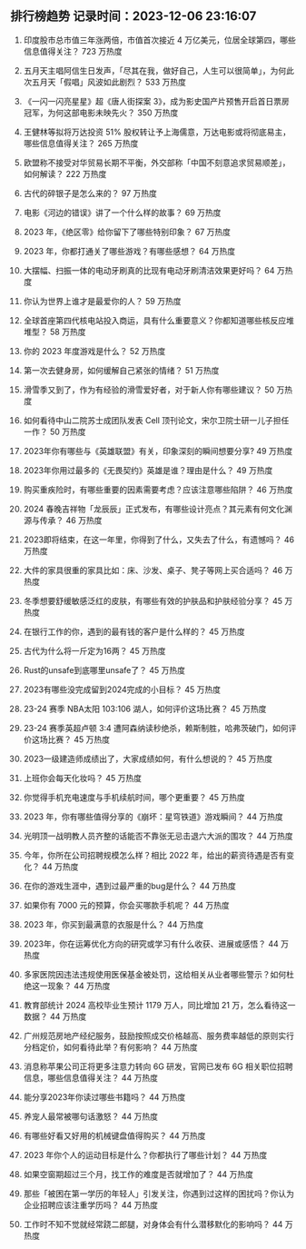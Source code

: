 
## 排行榜趋势 记录时间：2023-12-06 23:16:07
  
  1. 印度股市总市值三年涨两倍，市值首次接近 4 万亿美元，位居全球第四，哪些信息值得关注？ 723 万热度
    
  2. 五月天主唱阿信生日发声，「尽其在我，做好自己，人生可以很简单」，为何此次五月天「假唱」风波如此剧烈？ 533 万热度
    
  3. 《一闪一闪亮星星》超《唐人街探案 3》，成为影史国产片预售开启首日票房冠军，为何这部电影未映先火？ 350 万热度
    
  4. 王健林等拟将万达投资 51% 股权转让予上海儒意，万达电影或将彻底易主，哪些信息值得关注？ 265 万热度
    
  5. 欧盟称不接受对华贸易长期不平衡，外交部称「中国不刻意追求贸易顺差」，如何解读？ 222 万热度
    
  6. 古代的碎银子是怎么来的？ 97 万热度
    
  7. 电影《河边的错误》讲了一个什么样的故事？ 69 万热度
    
  8. 2023 年，《绝区零》给你留下了哪些特别印象？ 67 万热度
    
  9. 2023 年，你都打通关了哪些游戏？有哪些感想？ 64 万热度
    
  10. 大摆幅、扫振一体的电动牙刷真的比现有电动牙刷清洁效果更好吗？ 64 万热度
    
  11. 你认为世界上谁才是最爱你的人？ 59 万热度
    
  12. 全球首座第四代核电站投入商运，具有什么重要意义？你都知道哪些核反应堆堆型？ 58 万热度
    
  13. 你的 2023 年度游戏是什么？ 52 万热度
    
  14. 第一次去健身房，如何缓解自己紧张的情绪？ 51 万热度
    
  15. 滑雪季又到了，作为有经验的滑雪爱好者，对于新人你有哪些建议？ 50 万热度
    
  16. 如何看待中山二院苏士成团队发表 Cell 顶刊论文，宋尔卫院士研一儿子担任一作？ 50 万热度
    
  17. 2023年你有哪些与《英雄联盟》有关，印象深刻的瞬间想要分享? 49 万热度
    
  18. 2023年你用过最多的《无畏契约》英雄是谁？理由是什么？ 49 万热度
    
  19. 购买重疾险时，有哪些重要的因素需要考虑？应该注意哪些陷阱？ 46 万热度
    
  20. 2024 春晚吉祥物「龙辰辰」正式发布，有哪些设计亮点？其元素有何文化渊源与传承？ 46 万热度
    
  21. 2023即将结束，在这一年里，你得到了什么，又失去了什么，有遗憾吗？ 46 万热度
    
  22. 大件的家具很重的家具比如：床、沙发、桌子、凳子等网上买合适吗？ 46 万热度
    
  23. 冬季想要舒缓敏感泛红的皮肤，有哪些有效的护肤品和护肤经验分享？ 45 万热度
    
  24. 在银行工作的你，遇到的最有钱的客户是什么样的？ 45 万热度
    
  25. 古代为什么将一斤定为16两？ 45 万热度
    
  26. Rust的unsafe到底哪里unsafe了？ 45 万热度
    
  27. 2023有哪些没完成留到2024完成的小目标？ 45 万热度
    
  28. 23-24 赛季 NBA太阳 103:106 湖人，如何评价这场比赛？ 45 万热度
    
  29. 23-24 赛季英超卢顿 3:4 遭阿森纳读秒绝杀，赖斯制胜，哈弗茨破门，如何评价这场比赛？ 45 万热度
    
  30. 2023一级建造师成绩出了，大家成绩如何，有什么想说的？ 45 万热度
    
  31. 上班你会每天化妆吗？ 45 万热度
    
  32. 你觉得手机充电速度与手机续航时间，哪个更重要？ 45 万热度
    
  33. 2023 年，你有哪些值得分享的《崩坏：星穹铁道》游戏瞬间？ 44 万热度
    
  34. 光明顶一战明教人员齐整的话能否不靠张无忌击退六大派的围攻？ 44 万热度
    
  35. 今年，你所在公司招聘规模怎么样？相比 2022 年，给出的薪资待遇是否有变化？ 44 万热度
    
  36. 在你的游戏生涯中，遇到过最严重的bug是什么？ 44 万热度
    
  37. 如果你有 7000 元的预算，你会买哪款手机呢？ 44 万热度
    
  38. 2023 年，你买到最满意的衣服是什么？ 44 万热度
    
  39. 2023年，你在运筹优化方向的研究或学习有什么收获、进展或感悟？ 44 万热度
    
  40. 多家医院因违法违规使用医保基金被处罚，这给相关从业者哪些警示？如何杜绝这一现象？ 44 万热度
    
  41. 教育部统计 2024 高校毕业生预计 1179 万人，同比增加 21 万，怎么看待这一数据？ 44 万热度
    
  42. 广州规范房地产经纪服务，鼓励按照成交价格越高、服务费率越低的原则实行分档定价，如何看待此举？有何影响？ 44 万热度
    
  43. 消息称苹果公司正将更多注意力转向 6G 研发，官网已发布 6G 相关职位招聘信息，哪些信息值得关注？ 44 万热度
    
  44. 能分享2023年你读过哪些书籍吗？ 44 万热度
    
  45. 养宠人最常被哪句话激怒？ 44 万热度
    
  46. 有哪些好看又好用的机械键盘值得购买？ 44 万热度
    
  47. 2023 年你个人的运动目标是什么？你都执行了哪些计划？ 44 万热度
    
  48. 如果空窗期超过三个月，找工作的难度是否就增加了？ 44 万热度
    
  49. 那些「被困在第一学历的年轻人」引发关注，你遇到过这样的困扰吗？你认为企业招聘应该注重学历吗？ 44 万热度
    
  50. 工作时不知不觉就经常跷二郎腿，对身体会有什么潜移默化的影响吗？ 44 万热度
    